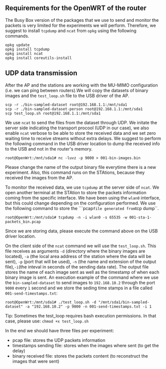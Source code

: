 ## Requirements for the OpenWRT of the router
The Busy Box version of the packages that we use to send and monitor the packets is very limited for the experiments we will perform. Therefore, we suggest to install ``tcpdump`` and ``ncat`` from ``opkg`` using the following commands. 
```
opkg update
opkg install tcpdump
opkg install ncat
opkg install coreutils-install
```

UDP data transmission
--------------------
After the AP and the stations are working with the MU-MIMO configuration (i.e. we can ping between routers).We will copy the datasets of binary images and the ``test_loop.sh`` file to the USB driver of the AP.
```
scp -r ./bin-sampled-dataset root@192.168.1.1:/mnt/sda1
scp -r ./bin-sampled-dataset-person root@192.168.1.1:/mnt/sda1
scp test_loop.sh root@192.168.1.1:/mnt/sda1
```

We use ``ncat`` to send the files from the dataset through UDP. We initate the server side indicating the transport procool (UDP in our case), we also enable ``ncat`` verbose to be able to store the received data and we set zero waiting time to receive streams without extra delays. We suggest to perform the following command in the USB driver location to dump the received info to the USB and not in the router's memory. 
```
root@OpenWrt:/mnt/sda1# nc -luvz -p 9000 > 001-bin-images.bin
```
Please change the name of the output binary file everytime there is a new experiment. Also, this command runs on the STAtions, because they received the images from the AP.

To monitor the received data, we use ``tcpdump`` at the server side of ``ncat``. We open another terminal at the STAtion to store the packets information coming from the specific interface. We have been using the ``wlan0`` interface, but this could change depending on the configuration performed. We use the following command to store the ```pcap`` file generated from ``tcp dump``.

```
root@OpenWrt:/mnt/sda1# tcpdump -n -i wlan0 -s 65535 -w 001-sta-1-packets_bin.pcap
```
Since we are storing data, please execute the command above on the USB driver location. 

On the client side of the ``ncat`` command we will use the ``test_loop.sh``. This file receives as arguments ``-d`` (directory where the binary images are located), ``-a`` (the local area address of the station where the data will be sent), ``-p`` (port that will be used), ``-n`` (the name and extension of the output file),``-i``(the inteval in seconds of the sending data rate). The output file stores the name of each image sent as well as the timestamp of when each binary image is sent. An execution example of the command where we use the ``bin-sampled-dataset`` to send images to ``192.168.10.2`` through the port ``9000`` every ``1`` second and we store the seding time stamps in a file called ``001-send-timestamps.txt``:
```
root@OpenWrt:/mnt/sda1# ./test_loop.sh -d "/mnt/sda1/bin-sampled-dataset" -a "192.168.10.2" -p 9000 -n 001-send-timestamps.txt -i 1
```
Tip: Sometimes the test_loop requires bash execution permissions. In that case, please use: ``chmod +x test_loop.sh``

In the end we should have three files per experiment:
- pcap file: stores the UDP packets information 
- timestamps sending file: stores when the images where sent (to get the delay)
- binary received file: stores the packets content (to reconstruct the images that were sent)
